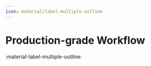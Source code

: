 ```yaml
---
icon: material/label-multiple-outline
---
```


# Production-grade Workflow
:material-label-multiple-outline: